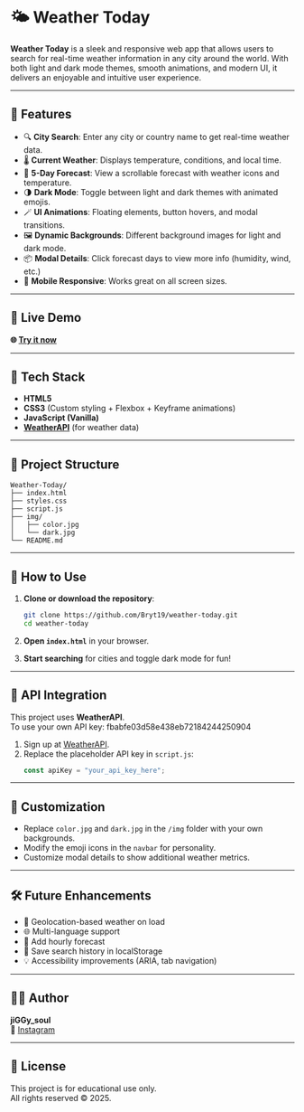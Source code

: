 # 🌤️ Weather Today

**Weather Today** is a sleek and responsive web app that allows users to search for real-time weather information in any city around the world. With both light and dark mode themes, smooth animations, and modern UI, it delivers an enjoyable and intuitive user experience.

---

## 🚀 Features

- 🔍 **City Search**: Enter any city or country name to get real-time weather data.
- 🌡️ **Current Weather**: Displays temperature, conditions, and local time.
- 📆 **5-Day Forecast**: View a scrollable forecast with weather icons and temperature.
- 🌗 **Dark Mode**: Toggle between light and dark themes with animated emojis.
- 🪄 **UI Animations**: Floating elements, button hovers, and modal transitions.
- 🖼️ **Dynamic Backgrounds**: Different background images for light and dark mode.
- 📦 **Modal Details**: Click forecast days to view more info (humidity, wind, etc.)
- 📱 **Mobile Responsive**: Works great on all screen sizes.

---

## 🧪 Live Demo

**🌐 [Try it now](https://bryt19.github.io/Weather/)** 

---

## 🧠 Tech Stack

- **HTML5**
- **CSS3** (Custom styling + Flexbox + Keyframe animations)
- **JavaScript (Vanilla)**
- **[WeatherAPI](https://www.weatherapi.com/)** (for weather data)

---

## 📁 Project Structure

```
Weather-Today/
├── index.html
├── styles.css
├── script.js
├── img/
│   ├── color.jpg
│   └── dark.jpg
└── README.md
```

---

## 🧩 How to Use

1. **Clone or download the repository**:
   ```bash
   git clone https://github.com/Bryt19/weather-today.git
   cd weather-today
   ```

2. **Open `index.html`** in your browser.

3. **Start searching** for cities and toggle dark mode for fun!

---

## 🔐 API Integration

This project uses **WeatherAPI**.  
To use your own API key: fbabfe03d58e438eb72184244250904

1. Sign up at [WeatherAPI](https://www.weatherapi.com/).
2. Replace the placeholder API key in `script.js`:
   ```js
   const apiKey = "your_api_key_here";
   ```

---

## 🧰 Customization

- Replace `color.jpg` and `dark.jpg` in the `/img` folder with your own backgrounds.
- Modify the emoji icons in the `navbar` for personality.
- Customize modal details to show additional weather metrics.

---

## 🛠 Future Enhancements

- 📍 Geolocation-based weather on load
- 🌐 Multi-language support
- 🧭 Add hourly forecast
- 💾 Save search history in localStorage
- 💡 Accessibility improvements (ARIA, tab navigation)

---

## 🙋‍♂️ Author

**jiGGy_soul**  
🔗 [Instagram](https://www.instagram.com/jiggy_soul/)

---

## 📜 License

This project is for educational use only.  
All rights reserved © 2025.
